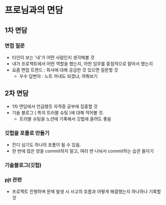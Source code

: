 # 프로님과의 면담

## 1차 면담
### 면접 질문
- 타인이 보는 '내'가 어떤 사람인지 생각해볼 것
- 내가 프로젝트에서 어떤 역할을 했는지, 어떤 임무를 중점적으로 맡아서 했는지
- 요즘 면접 트렌드 : 회사에 대해 궁금한 것 있으면 질문할 것
  - 우수 답변자 : 노트 꺼내도 되겠냐, 여쭤보기


## 2차 면담
- 1차 면담에서 언급했듯 자격증 공부에 집중할 것
- 기술 블로그 ( 특히 트러블 슈팅 )에 대해 적어볼 것.
  - 트러블 슈팅을 노션에 기록해서 깃헙에 올려도 좋음
  
### 깃헙을 포폴로 만들기
- 잔디 심기도 하나의 포폴이 될 수 있음.
- 한 번에 많은 양을 commit하지 말고, 여러 번 나눠서 commit하는 습관 들이기

### 기술블로그(깃헙)


### pjt 관련
- 프로젝트 진행하며 문제 발생 시 사고의 흐름과 어떻게 해결했는지 하나하나 기록할 것